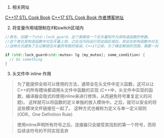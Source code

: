 1. 相关网址

[C++17 STL Cook Book](https://chenxiaowei.gitbook.io/c-17-stl-cook-book/chapter1-0-chinese/chapter1-1-chinese)
[C++17 STL Cook Book 作者博客地址](https://arne-mertz.de/)

2. 将变量作用域限制在if和switch区域内
```c++
//首先，创建一个std::lock_guard。这个类接收一个互斥量和作为其构造函数的参数。
//这个类在其构造函数中对互斥量上锁，之后当代码运行完这段区域后，其会在析构函数中对互斥量进行解锁。
//这种方式避免了忘记解锁互斥量而导致的错误。C++17之前，为了确定解锁的范围，需要一对额外的括号对

if (std::lock_guard<std::mutex> lg {my_mutex}; some_condition) {
  // Do something
}

```

3. 头文件中 inline 作用
> 为了能提供全局可以使用的方法，通常会在头文件中定义函数，这可以让C++的所有模块都调用头文件中函数的实现
>(C++中，头文件中实现的函数，编译器会隐式的使用inline来进行修饰，从而避免符号重复定义的问题)。
>这样就可以将函数的定义单独的放入模块中。之后，就可以安全的将这些模块文件链接在一起了。
>这种方式也被称为定义与单一定义规则(ODR，One Definition Rule)

> 使用inline声明所有符号之后，连接器只会接受其找到的第一个符号，而将后续该符号的不同实现丢弃